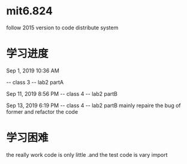 # mit6.824
follow 2015 version to code distribute system

# 学习进度

Sep 1, 2019 10:36 AM

-- class 3
-- lab2 partA

Sep 11, 2019 8:56 PM
-- class 4
-- lab2 partB

Sep 13, 2019 6:19 PM
-- class 4
-- lab2 partB
mainly repaire the bug of former and refactor the code

# 学习困难

the really work code is only little .and the test code is vary import
